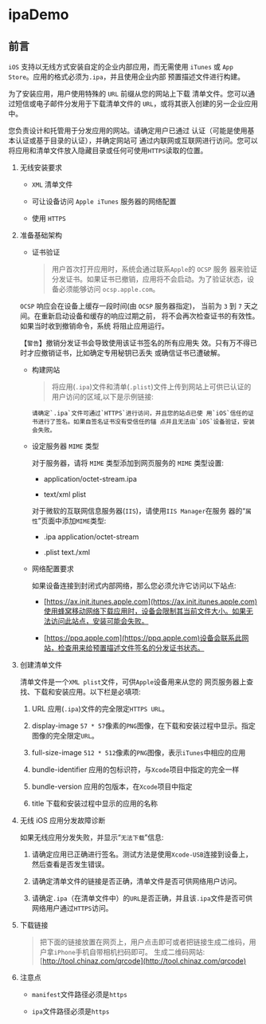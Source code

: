 # ipaDemo


## 前言

  `iOS` 支持以无线方式安装自定的企业内部应用，而无需使用 `iTunes` 或 `App Store`。应用的格式必须为`.ipa`，并且使用企业内部 预置描述文件进行构建。

   为了安装应用，用户使用特殊的 `URL` 前缀从您的网站上下载 清单文件。您可以通过短信或电子邮件分发用于下载清单文件的 `URL`，或将其嵌入创建的另一企业应用中。
    
   您负责设计和托管用于分发应用的网站。请确定用户已通过 认证（可能是使用基本认证或基于目录的认证），并确定网站可 通过内联网或互联网进行访问。您可以将应用和清单文件放入隐藏目录或任何可使用` HTTPS `读取的位置。
   
1. 无线安装要求

    - `XML` 清单文件

    - 可让设备访问 `Apple iTunes` 服务器的网络配置

    - 使用 `HTTPS`
  
2. 准备基础架构

    - 证书验证
        > 用户首次打开应用时，系统会通过联系`Apple`的 `OCSP` 服务 器来验证分发证书。如果证书已撤销，应用将不会启动。为了验证状态，设备必须能够访问 `ocsp.apple.com`。

   `OCSP` 响应会在设备上缓存一段时间(由 `OCSP` 服务器指定)， 当前为 `3` 到 `7` 天之间。在重新启动设备和缓存的响应过期之前， 将不会再次检查证书的有效性。如果当时收到撤销命令，系统 将阻止应用运行。
   
   【`警告`】撤销分发证书会导致使用该证书签名的所有应用失 效。只有万不得已时才应撤销证书，比如确定专用秘钥已丢失 或确信证书已遭破解。
  
    - 构建网站
   
        > 将应用(`.ipa`)文件和清单(`.plist`)文件上传到网站上可供已认证的 用户访问的区域,以下是示例链接:
   
          请确定`.ipa`文件可通过`HTTPS`进行访问，并且您的站点已使 用`iOS`信任的证书进行了签名。如果自签名证书没有受信任的锚 点并且无法由`iOS`设备验证，安装会失败。
   
    - 设定服务器 `MIME` 类型
  
      对于服务器，请将 `MIME` 类型添加到网页服务的 `MIME` 类型设置:
   
      * application/octet-stream.ipa
 
      * text/xml plist
   
      对于微软的互联网信息服务器(`IIS`)，请使用`IIS Manager`在服务 器的“`属性`”页面中添加`MIME`类型:
   
      * .ipa application/octet-stream
 
      * .plist text./xml
   
    - 网络配置要求
  
      如果设备连接到封闭式内部网络，那么您必须允许它访问以下站点:
   
      * [https://ax.init.itunes.apple.com](https://ax.init.itunes.apple.com)使用蜂窝移动网络下载应用时，设备会限制其当前文件大小。如果无法访问此站点，安装可能会失败。
   
      * [https://ppq.apple.com](https://ppq.apple.com)设备会联系此网站，检查用来给预置描述文件签名的分发证书状态。
   
3. 创建清单文件
 
   清单文件是一个`XML plist`文件，可供`Apple`设备用来从您的 网页服务器上查找、下载和安装应用。以下栏是必填项:
    
   1. URL 应用(`.ipa`)文件的完全限定`HTTPS URL`。
   
   2. display-image `57 * 57`像素的`PNG`图像，在下载和安装过程中显示。指定图像的完全限定`URL`。
    
   3. full-size-image `512 * 512`像素的`PNG`图像，表示`iTunes`中相应的应用
    
   4. bundle-identifier 应用的包标识符，与`Xcode`项目中指定的完全一样
    
   5. bundle-version 应用的包版本，在`Xcode`项目中指定
    
   6. title 下载和安装过程中显示的应用的名称
    
 4. 无线 iOS 应用分发故障诊断
 
    如果无线应用分发失败，并显示“`无法下载`”信息:
    
    1. 请确定应用已正确进行签名。测试方法是使用`Xcode-USB`连接到设备上，然后查看是否发生错误。
    
    2. 请确定清单文件的链接是否正确，清单文件是否可供网络用户访问。
    
    3. 请确定`.ipa`（在清单文件中）的`URL`是否正确，并且该`.ipa`文件是否可供网络用户通过`HTTPS`访问。
    
5. 下载链接

   > 把下面的链接放置在网页上，用户点击即可或者把链接生成二维码，用户拿`iPhone`手机自带相机扫码即可。
     生成二维码网站:[http://tool.chinaz.com/qrcode](http://tool.chinaz.com/qrcode)
    
6. 注意点

    - `manifest`文件路径必须是`https`
   
    - `ipa`文件路径必须是`https`
    
